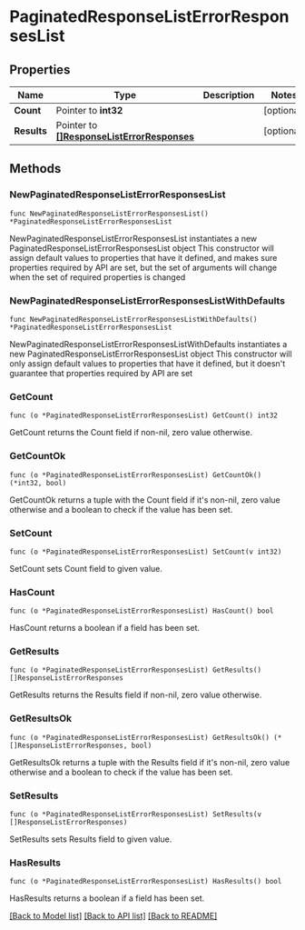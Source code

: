 # PaginatedResponseListErrorResponsesList

## Properties

Name | Type | Description | Notes
------------ | ------------- | ------------- | -------------
**Count** | Pointer to **int32** |  | [optional] 
**Results** | Pointer to [**[]ResponseListErrorResponses**](ResponseListErrorResponses.md) |  | [optional] 

## Methods

### NewPaginatedResponseListErrorResponsesList

`func NewPaginatedResponseListErrorResponsesList() *PaginatedResponseListErrorResponsesList`

NewPaginatedResponseListErrorResponsesList instantiates a new PaginatedResponseListErrorResponsesList object
This constructor will assign default values to properties that have it defined,
and makes sure properties required by API are set, but the set of arguments
will change when the set of required properties is changed

### NewPaginatedResponseListErrorResponsesListWithDefaults

`func NewPaginatedResponseListErrorResponsesListWithDefaults() *PaginatedResponseListErrorResponsesList`

NewPaginatedResponseListErrorResponsesListWithDefaults instantiates a new PaginatedResponseListErrorResponsesList object
This constructor will only assign default values to properties that have it defined,
but it doesn't guarantee that properties required by API are set

### GetCount

`func (o *PaginatedResponseListErrorResponsesList) GetCount() int32`

GetCount returns the Count field if non-nil, zero value otherwise.

### GetCountOk

`func (o *PaginatedResponseListErrorResponsesList) GetCountOk() (*int32, bool)`

GetCountOk returns a tuple with the Count field if it's non-nil, zero value otherwise
and a boolean to check if the value has been set.

### SetCount

`func (o *PaginatedResponseListErrorResponsesList) SetCount(v int32)`

SetCount sets Count field to given value.

### HasCount

`func (o *PaginatedResponseListErrorResponsesList) HasCount() bool`

HasCount returns a boolean if a field has been set.

### GetResults

`func (o *PaginatedResponseListErrorResponsesList) GetResults() []ResponseListErrorResponses`

GetResults returns the Results field if non-nil, zero value otherwise.

### GetResultsOk

`func (o *PaginatedResponseListErrorResponsesList) GetResultsOk() (*[]ResponseListErrorResponses, bool)`

GetResultsOk returns a tuple with the Results field if it's non-nil, zero value otherwise
and a boolean to check if the value has been set.

### SetResults

`func (o *PaginatedResponseListErrorResponsesList) SetResults(v []ResponseListErrorResponses)`

SetResults sets Results field to given value.

### HasResults

`func (o *PaginatedResponseListErrorResponsesList) HasResults() bool`

HasResults returns a boolean if a field has been set.


[[Back to Model list]](../README.md#documentation-for-models) [[Back to API list]](../README.md#documentation-for-api-endpoints) [[Back to README]](../README.md)



